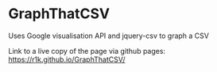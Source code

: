 # GraphThatCSV
Uses Google visualisation API and jquery-csv to graph a CSV

Link to a live copy of the page via github pages: https://r1k.github.io/GraphThatCSV/

